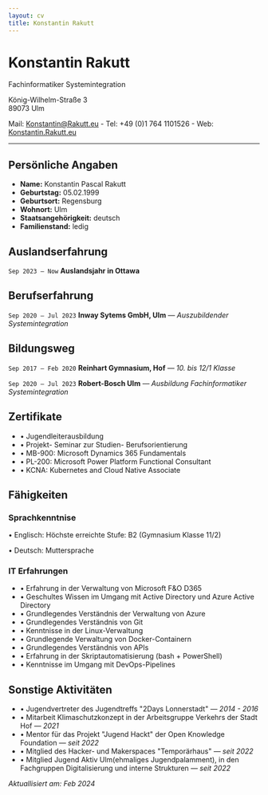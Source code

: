 ```yaml
---
layout: cv
title: Konstantin Rakutt
---
```

# Konstantin Rakutt
Fachinformatiker Systemintegration

König-Wilhelm-Straße 3<br/>
89073 Ulm<br/>

Mail: <a href="mailto:Konstantin@Rakutt.eu">Konstantin@Rakutt.eu</a> - Tel: +49 (0)1 764 1101526 - Web: <a href="https://Konstantin.Rakutt.eu">Konstantin.Rakutt.eu</a>


---

## Persönliche Angaben

* __Name:__ Konstantin Pascal Rakutt
* __Geburtstag:__ 05.02.1999
* __Geburtsort:__ Regensburg
* __Wohnort:__ Ulm
* __Staatsangehörigkeit:__ deutsch
* __Familienstand:__ ledig

## Auslandserfahrung

`Sep 2023 – Now`
__Auslandsjahr in Ottawa__ 

## Berufserfahrung

`Sep 2020 – Jul 2023`
__Inway Sytems GmbH, Ulm__ *— Auszubildender Systemintegration*

## Bildungsweg

`Sep 2017 – Feb 2020`
__Reinhart Gymnasium, Hof__ *— 10. bis 12/1 Klasse*

`Sep 2020 – Jul 2023`
__Robert-Bosch Ulm__ *— Ausbildung Fachinformatiker Systemintegration*


## Zertifikate

* • Jugendleiterausbildung 
* • Projekt- Seminar zur Studien- Berufsorientierung
* • MB-900: Microsoft Dynamics 365 Fundamentals
* • PL-200: Microsoft Power Platform Functional Consultant
* • KCNA: Kubernetes and Cloud Native Associate

## Fähigkeiten
### Sprachkenntnise

• Englisch: Höchste erreichte Stufe: B2 (Gymnasium Klasse 11/2)

• Deutsch: Muttersprache


### IT Erfahrungen 

* • Erfahrung in der Verwaltung von Microsoft F&O D365
* • Geschultes Wissen im Umgang mit Active Directory und Azure Active Directory
* • Grundlegendes Verständnis der Verwaltung von Azure
* • Grundlegendes Verständnis von Git
* • Kenntnisse in der Linux-Verwaltung
* • Grundlegende Verwaltung von Docker-Containern
* • Grundlegendes Verständnis von APIs
* • Erfahrung in der Skriptautomatisierung (bash + PowerShell)
* • Kenntnisse im Umgang mit DevOps-Pipelines

## Sonstige Aktivitäten

* • Jugendvertreter des Jugendtreffs "2Days Lonnerstadt" *— 2014 - 2016*
* • Mitarbeit Klimaschutzkonzept in der Arbeitsgruppe Verkehrs der Stadt Hof *— 2021*
* • Mentor für das Projekt "Jugend Hackt" der Open Knowledge Foundation *— seit 2022* 
* • Mitglied des Hacker- und Makerspaces "Temporärhaus" *— seit 2022* 
* • Mitglied Jugend Aktiv Ulm(ehmaliges Jugendpalamment), in den Fachgruppen Digitalisierung und interne Strukturen *— seit 2022* 




*Aktuallisiert am: Feb 2024*



